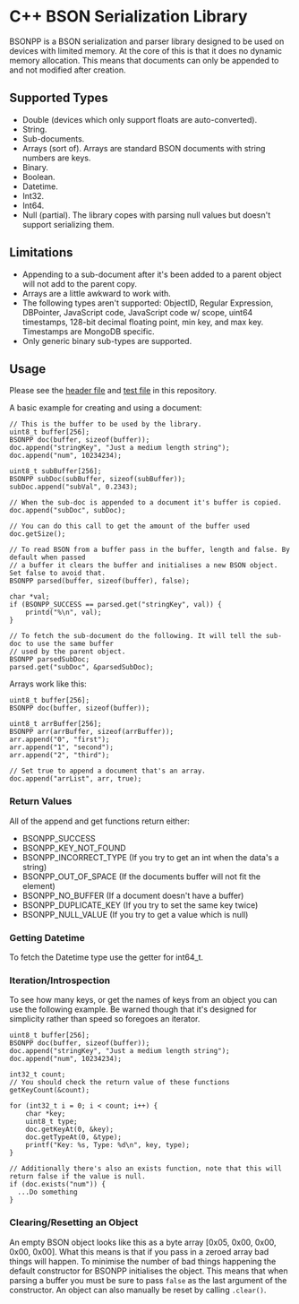 # C++ BSON Serialization Library
BSONPP is a BSON serialization and parser library designed to be used on devices with limited memory.
At the core of this is that it does no dynamic memory allocation. This means that documents can only be appended to and not modified after creation.

## Supported Types
* Double (devices which only support floats are auto-converted).
* String.
* Sub-documents.
* Arrays (sort of). Arrays are standard BSON documents with string numbers are keys.
* Binary.
* Boolean.
* Datetime.
* Int32.
* Int64.
* Null (partial). The library copes with parsing null values but doesn't support serializing them.

## Limitations
* Appending to a sub-document after it's been added to a parent object will not add to the parent copy.
* Arrays are a little awkward to work with.
* The following types aren't supported: ObjectID, Regular Expression, DBPointer, JavaScript code, JavaScript code w/ scope, uint64 timestamps, 128-bit decimal floating point, min key, and max key. Timestamps are MongoDB specific.
* Only generic binary sub-types are supported.

## Usage
Please see the [header file](src/BSONPP.h) and [test file](Test.cpp) in this repository.

A basic example for creating and using a document:
```
// This is the buffer to be used by the library.
uint8_t buffer[256];
BSONPP doc(buffer, sizeof(buffer));
doc.append("stringKey", "Just a medium length string");
doc.append("num", 10234234);

uint8_t subBuffer[256];
BSONPP subDoc(subBuffer, sizeof(subBuffer));
subDoc.append("subVal", 0.2343);

// When the sub-doc is appended to a document it's buffer is copied.
doc.append("subDoc", subDoc);

// You can do this call to get the amount of the buffer used
doc.getSize();

// To read BSON from a buffer pass in the buffer, length and false. By default when passed
// a buffer it clears the buffer and initialises a new BSON object. Set false to avoid that.
BSONPP parsed(buffer, sizeof(buffer), false);

char *val;
if (BSONPP_SUCCESS == parsed.get("stringKey", val)) {
    printd("%\n", val);
}

// To fetch the sub-document do the following. It will tell the sub-doc to use the same buffer
// used by the parent object.
BSONPP parsedSubDoc;
parsed.get("subDoc", &parsedSubDoc);
```

Arrays work like this:
```
uint8_t buffer[256];
BSONPP doc(buffer, sizeof(buffer));

uint8_t arrBuffer[256];
BSONPP arr(arrBuffer, sizeof(arrBuffer));
arr.append("0", "first");
arr.append("1", "second");
arr.append("2", "third");

// Set true to append a document that's an array.
doc.append("arrList", arr, true);
```

### Return Values
All of the append and get functions return either:
* BSONPP_SUCCESS
* BSONPP_KEY_NOT_FOUND
* BSONPP_INCORRECT_TYPE (If you try to get an int when the data's a string)
* BSONPP_OUT_OF_SPACE (If the documents buffer will not fit the element)
* BSONPP_NO_BUFFER (If a document doesn't have a buffer)
* BSONPP_DUPLICATE_KEY (If you try to set the same key twice)
* BSONPP_NULL_VALUE (If you try to get a value which is null)

### Getting Datetime
To fetch the Datetime type use the getter for int64_t.

### Iteration/Introspection
To see how many keys, or get the names of keys from an object you can use the following example. Be warned though that it's designed for simplicity rather than speed so foregoes an iterator.
```
uint8_t buffer[256];
BSONPP doc(buffer, sizeof(buffer));
doc.append("stringKey", "Just a medium length string");
doc.append("num", 10234234);

int32_t count;
// You should check the return value of these functions
getKeyCount(&count);

for (int32_t i = 0; i < count; i++) {
	char *key;
    uint8_t type;
    doc.getKeyAt(0, &key);
    doc.getTypeAt(0, &type);
	printf("Key: %s, Type: %d\n", key, type);
}

// Additionally there's also an exists function, note that this will return false if the value is null.
if (doc.exists("num")) {
  ...Do something
}
```

### Clearing/Resetting an Object
An empty BSON object looks like this as a byte array [0x05, 0x00, 0x00, 0x00, 0x00]. What this means is that if you pass in a zeroed array bad things will happen. To minimise the number of bad things happening the default constructor for BSONPP initialises the object. This means that when parsing a buffer you must be sure to pass `false` as the last argument of the constructor.
An object can also manually be reset by calling `.clear()`.
